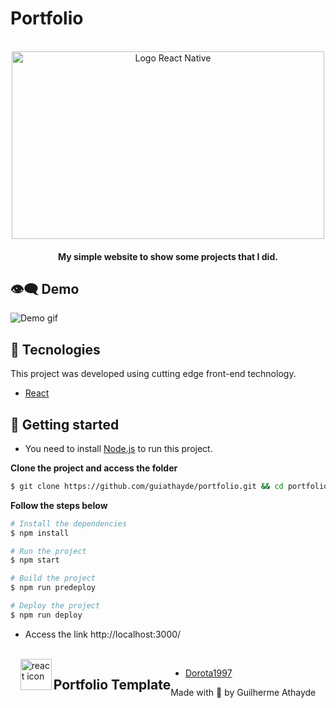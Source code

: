 # Portfolio
<div align="center">
  <br />
  <img src="https://res.cloudinary.com/practicaldev/image/fetch/s--3zWuwYa3--/c_imagga_scale,f_auto,fl_progressive,h_900,q_auto,w_1600/https://dev-to-uploads.s3.amazonaws.com/uploads/articles/pdib9r9rk5j1m7oala1p.png" alt="Logo React Native" width="500px" height="300px">
</div>
<h4 align="center">
  My simple website to show some projects that I did.
</h4>

## :eye_speech_bubble: Demo
![Demo gif](https://github.com/guiathayde/portfolio/blob/main/res/demo_website.gif)

## 🧪 Tecnologies

This project was developed using cutting edge front-end technology.

- [React](https://reactjs.org/)

## 🚀 Getting started

- You need to install [Node.js](https://nodejs.org/en/download/) to run this project.

**Clone the project and access the folder**

```bash
$ git clone https://github.com/guiathayde/portfolio.git && cd portfolio
```

**Follow the steps below**

```bash
# Install the dependencies
$ npm install

# Run the project
$ npm start

# Build the project
$ npm run predeploy

# Deploy the project
$ npm run deploy
```

- Access the link http://localhost:3000/

<br/>
<div style="display:flex; justify-content:center;">
<img align="left" src="https://github.com/leungwensen/svg-icon/blob/master/dist/svg/logos/react.svg" height="50" alt="react icon"/>
<h2>Portfolio Template</h2>
<div/>

- [Dorota1997](https://github.com/Dorota1997/react-frontend-dev-portfolio)

<p align="center">Made with 💜 by Guilherme Athayde</p>
